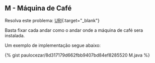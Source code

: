 
## M - Máquina de Café

Resolva este problema:
[URI][uri-2670]{:target="_blank"}

Basta fixar cada andar como o andar onde a máquina de café sera instalada. 

Um exemplo de implementação segue abaixo:

{% gist paulocezar/8d317179d662fbb9407bd84ef8285520 M.java %}


[uri-2670]:     https://www.urionlinejudge.com.br/judge/pt/problems/view/2670
